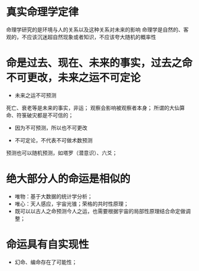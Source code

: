 # 真实命理学定律

命理学研究的是环境与人的关系以及这种关系对未来的影响
命理学是自然的、客观的，不应该沉迷超自然现象或者知识，不应该夸大随机的概率性

# 命是过去、现在、未来的事实，过去之命不可更改，未来之运不可定论

- 未来之运不可预测

死亡、衰老等是未来的事实，非运；
观察会影响被观察者本身；
所谓的大仙算命、符箓破灾都是不可信的；

- 因为不可预测，所以也不可更改

- 不可定论，不代表不可做术数预测

预测也可以随机预测，如塔罗（潜意识）、六爻；

# 绝大部分人的命运是相似的

- 唯物：基于大数据的统计学分析；
- 唯心：天人感应，宇宙光锥；荣格的共时性原理；
- 既可以以古人之命预测今人之运，也需要根据宇宙的局部性原理结合命定做调整；

# 命运具有自实现性

- 幻命、编命存在了可能性；
